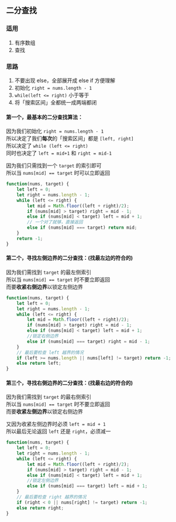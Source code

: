 ## 二分查找

### 适用
1. 有序数组
2. 查找

### 思路
1. 不要出现 else，全部展开成 else if 方便理解
2. 初始化 `right = nums.length - 1`
3. `while(left <= right)` 小于等于
4. 将「搜索区间」全都统一成两端都闭

#### 第一个，最基本的二分查找算法：

因为我们初始化 `right = nums.length - 1`  
所以决定了我们**每次**的「搜索区间」都是 `[left, right]`  
所以决定了 `while (left <= right)`  
同时也决定了 `left = mid+1` 和 `right = mid-1`  

因为我们只需找到一个 `target` 的索引即可  
所以当 `nums[mid] == target` 时可以立即返回

```javascript
function(nums, target) {
    let left = 0;
    let right = nums.length - 1;
    while (left <= right) {
        let mid = Math.floor((left + right)/2);
        if (nums[mid] > target) right = mid - 1;
        else if (nums[mid] < target) left = mid + 1;
        // 一个对了就够，直接返回
        else if (nums[mid] === target) return mid;
    }
    return -1;
}
```

#### 第二个，寻找**左侧边界**的二分查找：(找最左边的符合的)
因为我们需找到 `target` 的最左侧索引  
所以当 `nums[mid] == target` 时不要立即返回  
而要**收紧右侧边界**以锁定左侧边界

```javascript
function(nums, target) {
    let left = 0;
    let right = nums.length - 1;
    while (left <= right) {
        let mid = Math.floor((left + right)/2);
        if (nums[mid] > target) right = mid - 1;
        else if (nums[mid] < target) left = mid + 1;
        //锁定右侧边界
        else if (nums[mid] === target) right = mid - 1; 
    }
    // 最后要检查 left 越界的情况
    if (left >= nums.length || nums[left] != target) return -1;
    else return left;
}
```

#### 第三个，寻找**右侧边界**的二分查找：(找最右边的符合的)
因为我们需找到 `target` 的最右侧索引  
所以当 `nums[mid] == target` 时不要立即返回  
而要**收紧左侧边界**以锁定右侧边界  

又因为收紧左侧边界时必须 `left = mid + 1`  
所以最后无论返回 `left` 还是 `right`，必须减一  

```javascript
function(nums, target) {
    let left = 0;
    let right = nums.length - 1;
    while (left <= right) {
        let mid = Math.floor((left + right)/2);
        if (nums[mid] > target) right = mid - 1;
        else if (nums[mid] < target) left = mid + 1;
        //锁定左侧边界
        else if (nums[mid] === target) left = mid + 1; 
    }
    // 最后要检查 right 越界的情况
    if (right < 0 || nums[right] != target) return -1;
    else return right;
}
```
